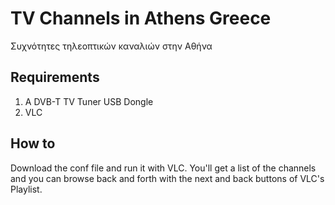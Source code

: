 # TV Channels in Athens Greece
Συχνότητες τηλεοπτικών καναλιών στην Αθήνα

## Requirements
1. A DVB-T TV Tuner USB Dongle
2. VLC

## How to
Download the conf file and run it with VLC. You'll get a list of the channels and you can browse back and forth with the next and back buttons of VLC's Playlist.
